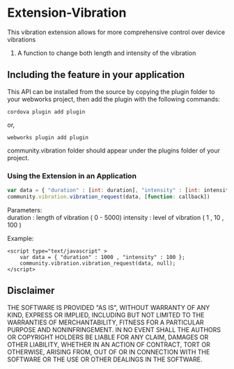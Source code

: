 Extension-Vibration
==================

This vibration extension allows for more comprehensive control over device vibrations

1. A function to change both length and intensity of the vibration

## Including the feature in your application

This API can be installed from the source by copying the plugin folder to your webworks project, then add the plugin with the following commands:

	cordova plugin add plugin

or,
	
	webworks plugin add plugin

community.vibration folder should appear under the plugins folder of your project.

### Using the Extension in an Application</a>

```javascript
var data = { "duration" : [int: duration], "intensity" : [int: intensity]}
community.vibration.vibration_request(data, [function: callback])
```
Parameters:  
duration : length of vibration ( 0 - 5000)
intensity : level of vibration ( 1 , 10 , 100 )

Example:

	<script type="text/javascript" >
		var data = { "duration" : 1000 , "intensity" : 100 };
		community.vibration.vibration_request(data, null);
	</script>

## Disclaimer

THE SOFTWARE IS PROVIDED "AS IS", WITHOUT WARRANTY OF ANY KIND, EXPRESS OR IMPLIED, INCLUDING BUT NOT LIMITED TO THE WARRANTIES OF MERCHANTABILITY, FITNESS FOR A PARTICULAR PURPOSE AND NONINFRINGEMENT. IN NO EVENT SHALL THE AUTHORS OR COPYRIGHT HOLDERS BE LIABLE FOR ANY CLAIM, DAMAGES OR OTHER LIABILITY, WHETHER IN AN ACTION OF CONTRACT, TORT OR OTHERWISE, ARISING FROM, OUT OF OR IN CONNECTION WITH THE SOFTWARE OR THE USE OR OTHER DEALINGS IN THE SOFTWARE.
